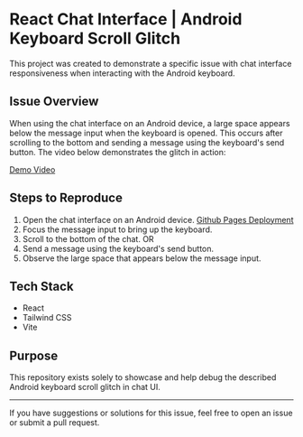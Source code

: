 # React Chat Interface | Android Keyboard Scroll Glitch

This project was created to demonstrate a specific issue with chat interface responsiveness when interacting with the Android keyboard.

## Issue Overview

When using the chat interface on an Android device, a large space appears below the message input when the keyboard is opened. This occurs after scrolling to the bottom and sending a message using the keyboard's send button. The video below demonstrates the glitch in action:

[Demo Video](https://www.youtube.com/watch?v=n2Fh4dCvkaA)

## Steps to Reproduce

1. Open the chat interface on an Android device. [Github Pages Deployment](https://syeduroojkamal.github.io/chat-interface/)
2. Focus the message input to bring up the keyboard.
3. Scroll to the bottom of the chat. OR
4. Send a message using the keyboard's send button.
5. Observe the large space that appears below the message input.

## Tech Stack

- React
- Tailwind CSS
- Vite

## Purpose

This repository exists solely to showcase and help debug the described Android keyboard scroll glitch in chat UI.

---

If you have suggestions or solutions for this issue, feel free to open an issue or submit a pull request.
